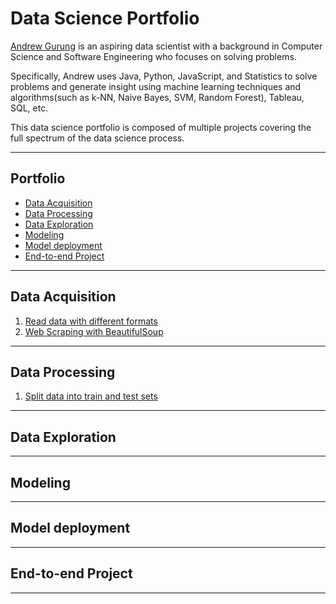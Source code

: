 # Data Science Portfolio
[Andrew Gurung](http://andrewgurung.com/) is an aspiring data scientist with a background in Computer Science and Software Engineering who focuses on solving problems.

Specifically, Andrew uses Java, Python, JavaScript, and Statistics to solve problems and generate insight using machine learning techniques and algorithms(such as k-NN, Naive Bayes, SVM, Random Forest), Tableau, SQL, etc.

This data science portfolio is composed of multiple projects covering the full spectrum of the data science process.

------------------------------------

## Portfolio
- [Data Acquisition](#1-data-acquisition)
- [Data Processing](#2-data-processing)
- [Data Exploration](#3-data-exploration)
- [Modeling](#4-modeling)
- [Model deployment](#5-model-deployment)
- [End-to-end Project](#6-end-to-end-project)
------------------------------------

## Data Acquisition
1. [Read data with different formats](./data-acquisition/read-data-multiple-formats.ipynb)
2. [Web Scraping with BeautifulSoup](./data-acquisition/web-scraping-beautifulsoup.ipynb)
------------------------------------
## Data Processing
1. [Split data into train and test sets](./data-processing/split-data-train-test.ipynb)
------------------------------------
## Data Exploration
------------------------------------
## Modeling
------------------------------------
## Model deployment
------------------------------------
## End-to-end Project
------------------------------------
